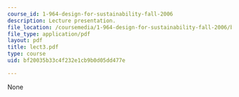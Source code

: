 ```yaml
---
course_id: 1-964-design-for-sustainability-fall-2006
description: Lecture presentation.
file_location: /coursemedia/1-964-design-for-sustainability-fall-2006/bf20035b33c4f232e1cb9b0d05dd477e_lect3.pdf
file_type: application/pdf
layout: pdf
title: lect3.pdf
type: course
uid: bf20035b33c4f232e1cb9b0d05dd477e

---
```

None